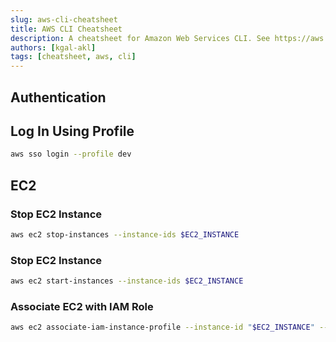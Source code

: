 ```yaml
---
slug: aws-cli-cheatsheet
title: AWS CLI Cheatsheet
description: A cheatsheet for Amazon Web Services CLI. See https://aws.amazon.com/cli/ for more information.
authors: [kgal-akl]
tags: [cheatsheet, aws, cli]
---
```


## Authentication

## Log In Using Profile

```bash
aws sso login --profile dev
```

## EC2

### Stop EC2 Instance

```bash
aws ec2 stop-instances --instance-ids $EC2_INSTANCE
```

### Stop EC2 Instance


```bash
aws ec2 start-instances --instance-ids $EC2_INSTANCE
```

### Associate EC2 with IAM Role

```bash
aws ec2 associate-iam-instance-profile --instance-id "$EC2_INSTANCE" --iam-instance-profile Name="$AWS_IAM_ROLE_NAME"
```
```